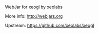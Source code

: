 WebJar for xeogl by xeolabs

More info: http://webjars.org

Upstream: https://github.com/xeolabs/xeogl